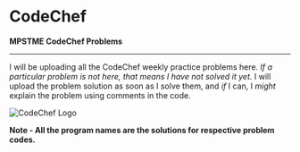 # CodeChef
**MPSTME CodeChef Problems**
<hr>

I will be uploading all the CodeChef weekly practice problems here. _If a particular problem is not here, that means I have not solved it yet._
I will upload the problem solution as soon as I solve them, and _if_ I can, I _might_ explain the problem using comments in the code.

![CodeChef Logo](https://encrypted-tbn0.gstatic.com/images?q=tbn:ANd9GcT2WGYEJl7f1L30UYJfXY_rlaldvUo7byyT90wCp69RTngGe_dX3J95cvLAZVCJ6KN2O8Q&usqp=CAU)

**Note - All the program names are the solutions for respective problem codes.**
